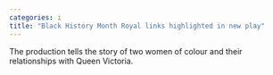 ```yaml
---
categories: i
title: "Black History Month Royal links highlighted in new play"
---
```

The production tells the story of two women of colour and their relationships with Queen Victoria.
